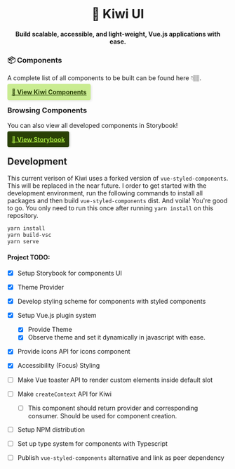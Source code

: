 <br />
<h1 align="center">🥝 Kiwi UI</h1>
<h4 align="center">Build scalable, accessible, and light-weight, Vue.js applications with ease.</h4>

### 📦 Components
A complete list of all components to be built can be found here 👇🏽.

<a href="https://www.notion.so/b379efc7b0f24060b840be7f6c2d0bbb?v=e32ed8a0bce04621975feef3ff344c07" target="_blank" style="background: #c9ec91; color: #2a4106; padding: 0.7em; border-radius: 4px; font-weight: 700; box-shadow: 2px 2px 5px rgba(0, 0, 0, 0.1);">🥝 View Kiwi Components</a>

### Browsing Components
You can also view all developed components in Storybook!

<a href="https://kiwi-ui.netlify.com" target="_blank" style="background: #2a4106; color: #9fdc3c; padding: 0.7em; border-radius: 4px; font-weight: 700; box-shadow: 2px 2px 5px rgba(0, 0, 0, 0.1);">🔖 View Storybook</a>

## Development
This current verison of Kiwi uses a forked version of `vue-styled-components`. This will be replaced in the near future. I order to get started with the development environment, run the following commands to install all packages and then build `vue-styled-components` dist. And voila! You're good to go. You only need to run this once after running `yarn install` on this repository.

```bash
yarn install
yarn build-vsc
yarn serve
```

#### Project TODO:
- [x] Setup Storybook for components UI
- [x] Theme Provider
- [x] Develop styling scheme for components with styled components
- [x] Setup Vue.js plugin system
  - [x] Provide Theme
  - [x] Observe theme and set it dynamically in javascript with ease.
- [x] Provide icons API for icons component
- [x] Accessibility (Focus) Styling
- [ ] Make Vue toaster API to render custom elements inside default slot
- [ ] Make `createContext` API for Kiwi
  - [ ] This component should return provider and corresponding consumer. Should be used for component creation.
- [ ] Setup NPM distribution
- [ ] Set up type system for components with Typescript
- [ ] Publish `vue-styled-components` alternative and link as peer dependency


